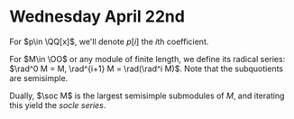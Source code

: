 # Wednesday April 22nd

For $p\in \QQ[x]$, we'll denote $p[i]$ the $i$th coefficient.

For $M\in \OO$ or any module of finite length, we define its radical series: $\rad^0 M = M, \rad^{i+1} M = \rad(\rad^i M)$.
Note that the subquotients are semisimple.

Dually, $\soc M$ is the largest semisimple submodules of $M$, and iterating this yield the *socle series*.
